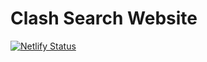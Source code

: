 # Clash Search Website

[![Netlify Status](https://api.netlify.com/api/v1/badges/766265e6-7c36-4237-8d72-f2dcb2c066ed/deploy-status)](https://app.netlify.com/sites/clash-search/deploys)
